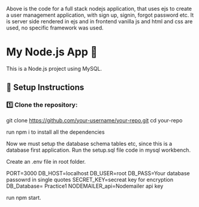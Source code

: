 Above is the code for a full stack nodejs application, that uses ejs to create a user management application, with sign up, signin, forgot password etc.
It is server side rendered in ejs and in frontend vanilla js and html and css are used, no specific framework was used.

# My Node.js App 🚀

This is a Node.js project using MySQL.

## 📌 Setup Instructions

### 1️⃣ Clone the repository:

git clone https://github.com/your-username/your-repo.git
cd your-repo

run npm i to install all the dependencies

Now we must setup the database schema tables etc, since this is a database first application.
Run the setup.sql file code in mysql workbench.


Create an .env file in root folder.

PORT=3000
DB_HOST=localhost
DB_USER=root
DB_PASS=Your database passowrd in single quotes
SECRET_KEY=secreat key for encryption
DB_Database= Practice1
NODEMAILER_api=Nodemailer api key

run npm start.
